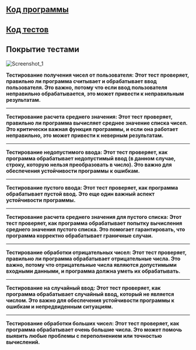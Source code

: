 ## [Код программы](https://github.com/ScherbakovM/unit-tests-six/tree/master/src/main/java/numbers)   
## [Код тестов](https://github.com/ScherbakovM/unit-tests-six/tree/master/src/main/java/numbers_test)

## Покрытие тестами    

![Screenshot_1](https://github.com/ScherbakovM/unit-tests-six/assets/109952823/0097ee31-2b2c-49a1-8dd5-05e4792c9487)



__Тестирование получения чисел от пользователя: Этот тест проверяет, правильно ли программа считывает и обрабатывает ввод пользователя. Это важно, потому что если ввод пользователя неправильно обрабатывается, это может привести к неправильным результатам.__
___


__Тестирование расчета среднего значения: Этот тест проверяет, правильно ли программа вычисляет среднее значение списка чисел. Это критически важная функция программы, и если она работает неправильно, это может привести к неверным результатам.__
___


__Тестирование недопустимого ввода: Этот тест проверяет, как программа обрабатывает недопустимый ввод (в данном случае, строку, которую нельзя преобразовать в число). Это важно для обеспечения устойчивости программы к ошибкам.__
___


__Тестирование пустого ввода: Этот тест проверяет, как программа обрабатывает пустой ввод. Это еще один важный аспект устойчивости программы.__
___


__Тестирование расчета среднего значения для пустого списка: Этот тест проверяет, как программа обрабатывает попытку вычисления среднего значения пустого списка. Это помогает гарантировать, что программа корректно обрабатывает граничные случаи.__
___


__Тестирование обработки отрицательных чисел: Этот тест проверяет, правильно ли программа обрабатывает отрицательные числа. Это важно, потому что отрицательные числа являются допустимыми входными данными, и программа должна уметь их обрабатывать.__
___


__Тестирование на случайный ввод: Этот тест проверяет, как программа обрабатывает случайный ввод, который не является числом. Это важно для обеспечения устойчивости программы к ошибкам и непредвиденным ситуациям.__
___

__Тестирование обработки больших чисел: Этот тест проверяет, как программа обрабатывает очень большие числа. Это может помочь выявить любые проблемы с переполнением или точностью вычислений.__


